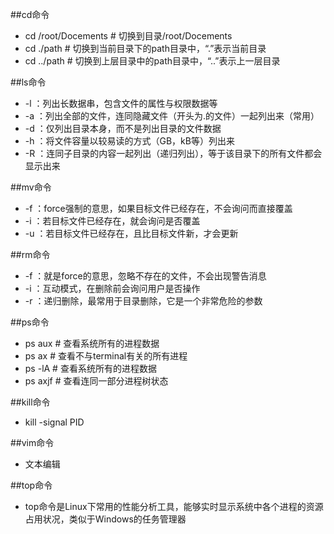 ##cd命令
- cd /root/Docements # 切换到目录/root/Docements  
- cd ./path          # 切换到当前目录下的path目录中，“.”表示当前目录    
- cd ../path         # 切换到上层目录中的path目录中，“..”表示上一层目录

##ls命令
- -l ：列出长数据串，包含文件的属性与权限数据等  
- -a ：列出全部的文件，连同隐藏文件（开头为.的文件）一起列出来（常用）  
- -d ：仅列出目录本身，而不是列出目录的文件数据  
- -h ：将文件容量以较易读的方式（GB，kB等）列出来  
- -R ：连同子目录的内容一起列出（递归列出），等于该目录下的所有文件都会显示出来 

##mv命令
- -f ：force强制的意思，如果目标文件已经存在，不会询问而直接覆盖  
- -i ：若目标文件已经存在，就会询问是否覆盖  
- -u ：若目标文件已经存在，且比目标文件新，才会更新  

##rm命令
- -f ：就是force的意思，忽略不存在的文件，不会出现警告消息  
- -i ：互动模式，在删除前会询问用户是否操作  
- -r ：递归删除，最常用于目录删除，它是一个非常危险的参数  

##ps命令
- ps aux # 查看系统所有的进程数据  
- ps ax # 查看不与terminal有关的所有进程  
- ps -lA # 查看系统所有的进程数据  
- ps axjf # 查看连同一部分进程树状态

##kill命令
- kill -signal PID  

##vim命令
- 文本编辑

##top命令
- top命令是Linux下常用的性能分析工具，能够实时显示系统中各个进程的资源占用状况，类似于Windows的任务管理器